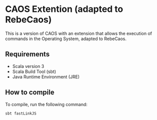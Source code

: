 # CAOS Extention (adapted to RebeCaos)

This is a version of CAOS with an extension that allows the execution of commands in the Operating System, adapted to RebeCaos.

## Requirements

- Scala version 3
- Scala Build Tool (sbt)
- Java Runtime Environment (JRE)


## How to compile

To compile, run the following command:

```bash
sbt fastLinkJS
